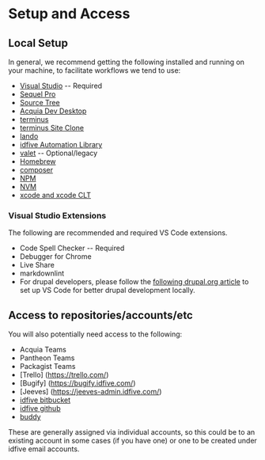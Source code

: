 # Setup and Access

## Local Setup

In general, we recommend getting the following installed and running on your machine, to facilitate workflows we tend to use:

- [Visual Studio](https://code.visualstudio.com/) -- Required
- [Sequel Pro](https://www.sequelpro.com/)
- [Source Tree](https://www.sourcetreeapp.com/)
- [Acquia Dev Desktop](https://www.acquia.com/drupal/acquia-dev-desktop)
- [terminus](https://pantheon.io/docs/terminus)
- [terminus Site Clone](https://github.com/pantheon-systems/terminus-site-clone-plugin)
- [lando](https://docs.lando.dev/)
- [idfive Automation Library](https://bitbucket.org/idfivellc/idfive-automation-library)
- [valet](https://laravel.com/docs/5.8/valet) -- Optional/legacy
- [Homebrew](https://brew.sh/)
- [composer](https://getcomposer.org/)
- [NPM](https://www.npmjs.com/get-npm)
- [NVM](https://github.com/nvm-sh/nvm/blob/master/README.md)
- [xcode and xcode CLT](https://developer.apple.com/download/more/?=command%20line%20tools)

### Visual Studio Extensions

The following are recommended and required VS Code extensions.

- Code Spell Checker -- Required
- Debugger for Chrome
- Live Share
- markdownlint
- For drupal developers, please follow the [following drupal.org article](https://www.drupal.org/docs/develop/development-tools/configuring-visual-studio-code) to set up VS Code for better drupal development locally.

## Access to repositories/accounts/etc

You will also potentially need access to the following:

- Acquia Teams
- Pantheon Teams
- Packagist Teams
- [Trello] (https://trello.com/)
- [Bugify] (https://bugify.idfive.com/)
- [Jeeves] (https://jeeves-admin.idfive.com/)
- [idfive bitbucket](https://bitbucket.org/)
- [idfive github](https://github.com/idfive)
- [buddy](https://app.buddy.works/idfive)

These are generally assigned via individual accounts, so this could be to an existing account in some cases (if you have one) or one to be created under idfive email accounts.

